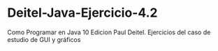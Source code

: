 # Deitel-Java-Ejercicio-4.2
Como Programar en Java 10 Edicion Paul Deitel. Ejercicios del caso de estudio de GUI y gráficos
